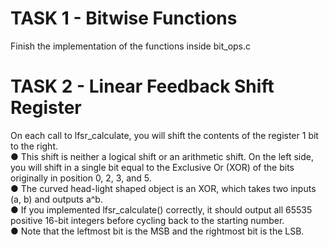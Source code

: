 <h1>TASK 1 - Bitwise  Functions</h1>
<p>Finish the implementation of the functions inside bit_ops.c</p>

<h1>TASK 2 - Linear Feedback Shift Register</h1>
<p>On each call to lfsr_calculate, you will shift the contents of the register 1 bit to the right.<br>
● This shift is neither a logical shift or an arithmetic shift. On the left side, you will shift in a single bit
equal to the Exclusive Or (XOR) of the bits originally in position 0, 2, 3, and 5.<br>
● The curved head-light shaped object is an XOR, which takes two inputs (a, b) and outputs a^b.<br>
● If you implemented lfsr_calculate() correctly, it should output all 65535 positive 16-bit integers
before cycling back to the starting number.<br>
● Note that the leftmost bit is the MSB and the rightmost bit is the LSB.
</p>